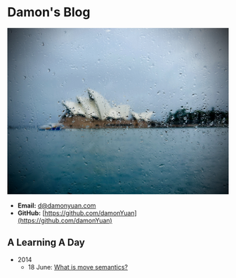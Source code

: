 # Damon's Blog

![@ Opera House in the Rain 240208](.gitbook/assets/opera-house.jpg "@ Opera House in the Rain 240208")

- **Email:** [d@damonyuan.com](mailto:d@damonyuan.com)
- **GitHub:** [https://github.com/damonYuan](https://github.com/damonYuan)

## A Learning A Day

- 2014
  - 18 June: [What is move semantics?](https://stackoverflow.com/questions/3106110/what-is-move-semantics)
